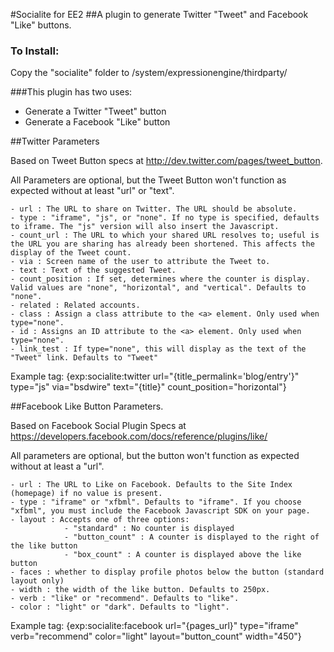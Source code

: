 #Socialite for EE2
##A plugin to generate Twitter "Tweet" and Facebook "Like" buttons.

### To Install:

Copy the "socialite" folder to /system/expressionengine/thirdparty/

###This plugin has two uses:

- Generate a Twitter "Tweet" button
- Generate a Facebook "Like" button

##Twitter Parameters 

Based on Tweet Button specs at http://dev.twitter.com/pages/tweet_button. 

All Parameters are optional, but the Tweet Button won't function as expected without at least "url" or "text".

    - url : The URL to share on Twitter. The URL should be absolute.
    - type : "iframe", "js", or "none". If no type is specified, defaults to iframe. The "js" version will also insert the Javascript.
    - count_url : The URL to which your shared URL resolves to; useful is the URL you are sharing has already been shortened. This affects the display of the Tweet count.
    - via : Screen name of the user to attribute the Tweet to.
    - text : Text of the suggested Tweet.
    - count_position : If set, determines where the counter is display. Valid values are "none", "horizontal", and "vertical". Defaults to "none".
    - related : Related accounts.
    - class : Assign a class attribute to the <a> element. Only used when type="none".
    - id : Assigns an ID attribute to the <a> element. Only used when type="none".
    - link_test : If type="none", this will display as the text of the "Tweet" link. Defaults to "Tweet"
    
Example tag: {exp:socialite:twitter url="{title_permalink='blog/entry'}" type="js" via="bsdwire" text="{title}" count_position="horizontal"}

##Facebook Like Button Parameters. 

Based on Facebook Social Plugin Specs at https://developers.facebook.com/docs/reference/plugins/like/

All parameters are optional, but the button won't function as expected without at least a "url".

    - url : The URL to Like on Facebook. Defaults to the Site Index (homepage) if no value is present.
    - type : "iframe" or "xfbml". Defaults to "iframe". If you choose "xfbml", you must include the Facebook Javascript SDK on your page.
    - layout : Accepts one of three options:
                - "standard" : No counter is displayed
                - "button_count" : A counter is displayed to the right of the like button
                - "box_count" : A counter is displayed above the like button
    - faces : whether to display profile photos below the button (standard layout only)
    - width : the width of the like button. Defaults to 250px.
    - verb : "like" or "recommend". Defaults to "like".
    - color : "light" or "dark". Defaults to "light".

Example tag: {exp:socialite:facebook url="{pages_url}" type="iframe" verb="recommend" color="light" layout="button_count" width="450"}